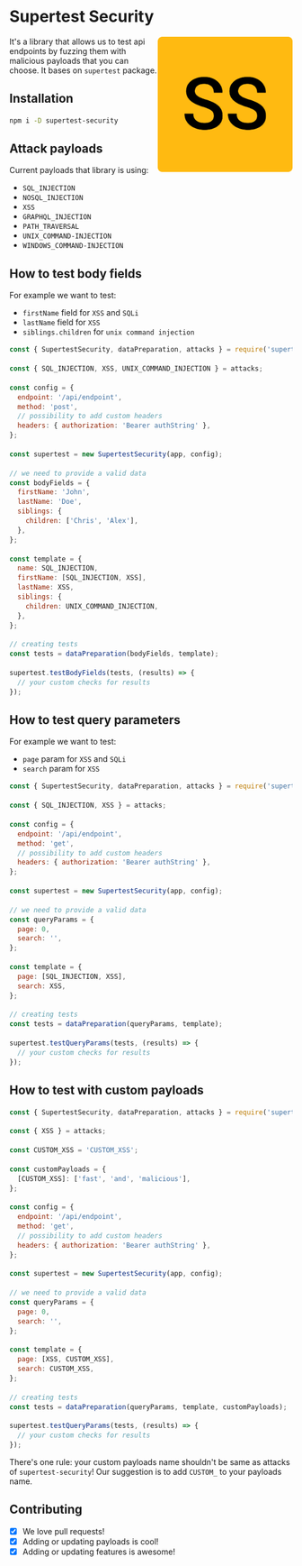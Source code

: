 # Supertest Security

<img src="./ss.png" alt="Supertest Security" align="right" width="240" height="240" />

It's a library that allows us to test api endpoints by fuzzing them with malicious payloads that you can choose. It bases on `supertest` package.

## Installation

```bash
npm i -D supertest-security
```

## Attack payloads

Current payloads that library is using:

- `SQL_INJECTION`
- `NOSQL_INJECTION`
- `XSS`
- `GRAPHQL_INJECTION`
- `PATH_TRAVERSAL`
- `UNIX_COMMAND-INJECTION`
- `WINDOWS_COMMAND-INJECTION`

## How to test body fields

For example we want to test:

- `firstName` field for `XSS` and `SQLi`
- `lastName` field for `XSS`
- `siblings.children` for `unix command injection`

```js
const { SupertestSecurity, dataPreparation, attacks } = require('supertest-security');

const { SQL_INJECTION, XSS, UNIX_COMMAND_INJECTION } = attacks;

const config = {
  endpoint: '/api/endpoint',
  method: 'post',
  // possibility to add custom headers
  headers: { authorization: 'Bearer authString' },
};

const supertest = new SupertestSecurity(app, config);

// we need to provide a valid data
const bodyFields = {
  firstName: 'John',
  lastName: 'Doe',
  siblings: {
    children: ['Chris', 'Alex'],
  },
};

const template = {
  name: SQL_INJECTION,
  firstName: [SQL_INJECTION, XSS],
  lastName: XSS,
  siblings: {
    children: UNIX_COMMAND_INJECTION,
  },
};

// creating tests
const tests = dataPreparation(bodyFields, template);

supertest.testBodyFields(tests, (results) => {
  // your custom checks for results
});
```

## How to test query parameters

For example we want to test:

- `page` param for `XSS` and `SQLi`
- `search` param for `XSS`

```js
const { SupertestSecurity, dataPreparation, attacks } = require('supertest-security');

const { SQL_INJECTION, XSS } = attacks;

const config = {
  endpoint: '/api/endpoint',
  method: 'get',
  // possibility to add custom headers
  headers: { authorization: 'Bearer authString' },
};

const supertest = new SupertestSecurity(app, config);

// we need to provide a valid data
const queryParams = {
  page: 0,
  search: '',
};

const template = {
  page: [SQL_INJECTION, XSS],
  search: XSS,
};

// creating tests
const tests = dataPreparation(queryParams, template);

supertest.testQueryParams(tests, (results) => {
  // your custom checks for results
});
```

## How to test with custom payloads

```js
const { SupertestSecurity, dataPreparation, attacks } = require('supertest-security');

const { XSS } = attacks;

const CUSTOM_XSS = 'CUSTOM_XSS';

const customPayloads = {
  [CUSTOM_XSS]: ['fast', 'and', 'malicious'],
};

const config = {
  endpoint: '/api/endpoint',
  method: 'get',
  // possibility to add custom headers
  headers: { authorization: 'Bearer authString' },
};

const supertest = new SupertestSecurity(app, config);

// we need to provide a valid data
const queryParams = {
  page: 0,
  search: '',
};

const template = {
  page: [XSS, CUSTOM_XSS],
  search: CUSTOM_XSS,
};

// creating tests
const tests = dataPreparation(queryParams, template, customPayloads);

supertest.testQueryParams(tests, (results) => {
  // your custom checks for results
});
```

There's one rule: your custom payloads name shouldn't be same as attacks of `supertest-security`! Our suggestion is to add `CUSTOM_` to your payloads name.

## Contributing

- [x] We love pull requests!
- [x] Adding or updating payloads is cool!
- [x] Adding or updating features is awesome!
